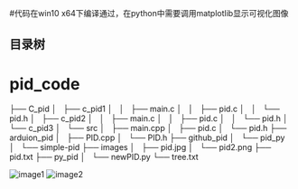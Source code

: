 #代码在win10 x64下编译通过，在python中需要调用matplotlib显示可视化图像

## 目录树
# pid_code
├── C_pid
│   ├── c_pid1
│   │   ├── main.c
│   │   ├── pid.c
│   │   └── pid.h
│   ├── c_pid2
│   │   ├── main.c
│   │   ├── pid.c
│   │   └── pid.h
│   └── c_pid3
│       └── src
│           ├── main.cpp
│           ├── pid.c
│           └── pid.h
├── arduion_pid
│   ├── PID.cpp
│   └── PID.h
├── github_pid
│   └── pid_py
│       └── simple-pid
├── images
│   ├── pid.jpg
│   └── pid2.png
├── pid.txt
├── py_pid
│   └── newPID.py
└── tree.txt
    
    
    
    
![image1](/home/picture/1.png)
![image2](/home/picture/1.png)
